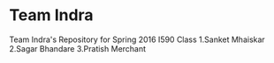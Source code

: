 # Team Indra
Team Indra's Repository for Spring 2016 I590 Class
1.Sanket Mhaiskar
2.Sagar Bhandare
3.Pratish Merchant
